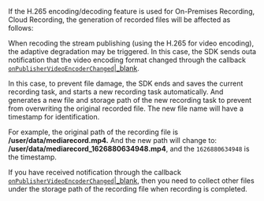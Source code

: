 If the H.265 encoding/decoding feature is used for On-Premises Recording, Cloud Recording, the generation of recorded files will be affected as follows:

When recoding the stream publishing (using the H.265 for video encoding), the adaptive degradation may be triggered. In this case, the SDK sends outa notification that the video encoding format changed through the callback [`onPublisherVideoEncoderChanged`\|_blank](@onPublisherVideoEncoderChanged).

In this case, to prevent file damage, the SDK ends and saves the current recording task, and starts a new recording task automatically. And generates a new file and storage path of the new recording task to prevent from overwriting the original recorded file. The new file name will have a timestamp for identification.


For example, the original path of the recording file is **/user/data/mediarecord.mp4.** And the new path will change to: **/user/data/mediarecord_1626880634948.mp4**, and the `1626880634948` is the timestamp.


<div class="mk-hint">

If you have received notification through the callback [`onPublisherVideoEncoderChanged`\|_blank](@onPublisherVideoEncoderChanged), then you need to collect other files under the storage path of the recording file when recording is completed.

</div>





